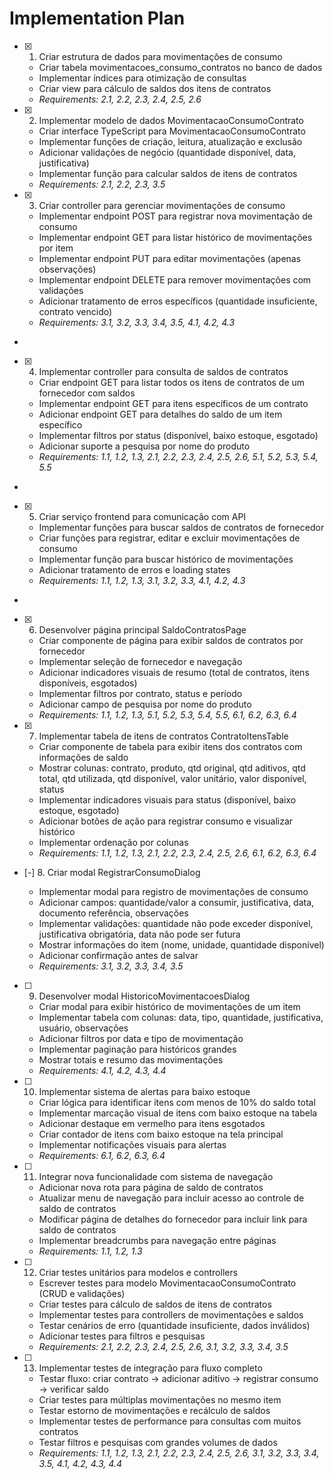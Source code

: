 # Implementation Plan

- [x] 1. Criar estrutura de dados para movimentações de consumo





  - Criar tabela movimentacoes_consumo_contratos no banco de dados
  - Implementar índices para otimização de consultas
  - Criar view para cálculo de saldos dos itens de contratos
  - _Requirements: 2.1, 2.2, 2.3, 2.4, 2.5, 2.6_

- [x] 2. Implementar modelo de dados MovimentacaoConsumoContrato





  - Criar interface TypeScript para MovimentacaoConsumoContrato
  - Implementar funções de criação, leitura, atualização e exclusão
  - Adicionar validações de negócio (quantidade disponível, data, justificativa)
  - Implementar função para calcular saldos de itens de contratos
  - _Requirements: 2.1, 2.2, 2.3, 3.5_

- [x] 3. Criar controller para gerenciar movimentações de consumo















  - Implementar endpoint POST para registrar nova movimentação de consumo
  - Implementar endpoint GET para listar histórico de movimentações por item
  - Implementar endpoint PUT para editar movimentações (apenas observações)
  - Implementar endpoint DELETE para remover movimentações com validações
  - Adicionar tratamento de erros específicos (quantidade insuficiente, contrato vencido)
  - _Requirements: 3.1, 3.2, 3.3, 3.4, 3.5, 4.1, 4.2, 4.3_
-

- [x] 4. Implementar controller para consulta de saldos de contratos




  - Criar endpoint GET para listar todos os itens de contratos de um fornecedor com saldos
  - Implementar endpoint GET para itens específicos de um contrato
  - Adicionar endpoint GET para detalhes do saldo de um item específico
  - Implementar filtros por status (disponível, baixo estoque, esgotado)
  - Adicionar suporte a pesquisa por nome do produto
  - _Requirements: 1.1, 1.2, 1.3, 2.1, 2.2, 2.3, 2.4, 2.5, 2.6, 5.1, 5.2, 5.3, 5.4, 5.5_
-

- [x] 5. Criar serviço frontend para comunicação com API




  - Implementar funções para buscar saldos de contratos de fornecedor
  - Criar funções para registrar, editar e excluir movimentações de consumo
  - Implementar função para buscar histórico de movimentações
  - Adicionar tratamento de erros e loading states
  - _Requirements: 1.1, 1.2, 1.3, 3.1, 3.2, 3.3, 4.1, 4.2, 4.3_
-

- [x] 6. Desenvolver página principal SaldoContratosPage












  - Criar componente de página para exibir saldos de contratos por fornecedor
  - Implementar seleção de fornecedor e navegação
  - Adicionar indicadores visuais de resumo (total de contratos, itens disponíveis, esgotados)
  - Implementar filtros por contrato, status e período
  - Adicionar campo de pesquisa por nome do produto
  - _Requirements: 1.1, 1.2, 1.3, 5.1, 5.2, 5.3, 5.4, 5.5, 6.1, 6.2, 6.3, 6.4_

- [x] 7. Implementar tabela de itens de contratos ContratoItensTable





  - Criar componente de tabela para exibir itens dos contratos com informações de saldo
  - Mostrar colunas: contrato, produto, qtd original, qtd aditivos, qtd total, qtd utilizada, qtd disponível, valor unitário, valor disponível, status
  - Implementar indicadores visuais para status (disponível, baixo estoque, esgotado)
  - Adicionar botões de ação para registrar consumo e visualizar histórico
  - Implementar ordenação por colunas
  - _Requirements: 1.1, 1.2, 1.3, 2.1, 2.2, 2.3, 2.4, 2.5, 2.6, 6.1, 6.2, 6.3, 6.4_

- [-] 8. Criar modal RegistrarConsumoDialog








  - Implementar modal para registro de movimentações de consumo
  - Adicionar campos: quantidade/valor a consumir, justificativa, data, documento referência, observações
  - Implementar validações: quantidade não pode exceder disponível, justificativa obrigatória, data não pode ser futura
  - Mostrar informações do item (nome, unidade, quantidade disponível)
  - Adicionar confirmação antes de salvar
  - _Requirements: 3.1, 3.2, 3.3, 3.4, 3.5_

- [ ] 9. Desenvolver modal HistoricoMovimentacoesDialog
  - Criar modal para exibir histórico de movimentações de um item
  - Implementar tabela com colunas: data, tipo, quantidade, justificativa, usuário, observações
  - Adicionar filtros por data e tipo de movimentação
  - Implementar paginação para históricos grandes
  - Mostrar totais e resumo das movimentações
  - _Requirements: 4.1, 4.2, 4.3, 4.4_

- [ ] 10. Implementar sistema de alertas para baixo estoque
  - Criar lógica para identificar itens com menos de 10% do saldo total
  - Implementar marcação visual de itens com baixo estoque na tabela
  - Adicionar destaque em vermelho para itens esgotados
  - Criar contador de itens com baixo estoque na tela principal
  - Implementar notificações visuais para alertas
  - _Requirements: 6.1, 6.2, 6.3, 6.4_

- [ ] 11. Integrar nova funcionalidade com sistema de navegação
  - Adicionar nova rota para página de saldo de contratos
  - Atualizar menu de navegação para incluir acesso ao controle de saldo de contratos
  - Modificar página de detalhes do fornecedor para incluir link para saldo de contratos
  - Implementar breadcrumbs para navegação entre páginas
  - _Requirements: 1.1, 1.2, 1.3_

- [ ] 12. Criar testes unitários para modelos e controllers
  - Escrever testes para modelo MovimentacaoConsumoContrato (CRUD e validações)
  - Criar testes para cálculo de saldos de itens de contratos
  - Implementar testes para controllers de movimentações e saldos
  - Testar cenários de erro (quantidade insuficiente, dados inválidos)
  - Adicionar testes para filtros e pesquisas
  - _Requirements: 2.1, 2.2, 2.3, 2.4, 2.5, 2.6, 3.1, 3.2, 3.3, 3.4, 3.5_

- [ ] 13. Implementar testes de integração para fluxo completo
  - Testar fluxo: criar contrato → adicionar aditivo → registrar consumo → verificar saldo
  - Criar testes para múltiplas movimentações no mesmo item
  - Testar estorno de movimentações e recálculo de saldos
  - Implementar testes de performance para consultas com muitos contratos
  - Testar filtros e pesquisas com grandes volumes de dados
  - _Requirements: 1.1, 1.2, 1.3, 2.1, 2.2, 2.3, 2.4, 2.5, 2.6, 3.1, 3.2, 3.3, 3.4, 3.5, 4.1, 4.2, 4.3, 4.4_